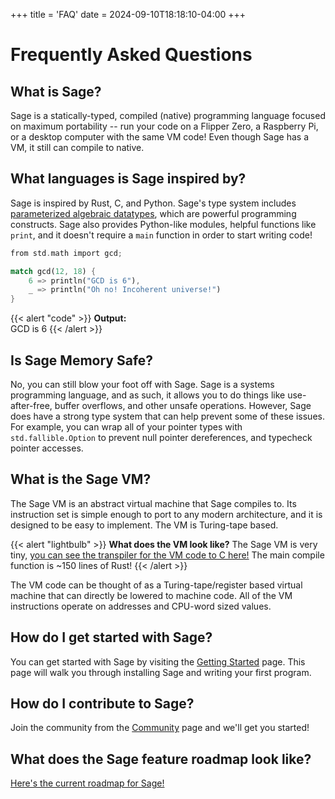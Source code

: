+++
title = 'FAQ'
date = 2024-09-10T18:18:10-04:00
+++

# Frequently Asked Questions

## What is Sage?

Sage is a statically-typed, compiled (native) programming language focused on maximum portability -- run your code on a Flipper Zero, a Raspberry Pi, or a desktop computer with the same VM code! Even though Sage has a VM, it still can compile to native.

## What languages is Sage inspired by?

Sage is inspired by Rust, C, and Python. Sage's type system includes [parameterized algebraic datatypes](https://en.wikipedia.org/wiki/Generalized_algebraic_data_type), which are powerful programming constructs. Sage also provides Python-like modules, helpful functions like `print`, and it doesn't require a `main` function in order to start writing code!

```rs
from std.math import gcd;

match gcd(12, 18) {
    6 => println("GCD is 6"),
    _ => println("Oh no! Incoherent universe!")
}
```
{{< alert "code" >}}
**Output:**<br/>
GCD is 6
{{< /alert >}}

## Is Sage Memory Safe?

No, you can still blow your foot off with Sage. Sage is a systems programming language, and as such, it allows you to do things like use-after-free, buffer overflows, and other unsafe operations. However, Sage does have a strong type system that can help prevent some of these issues. For example, you can wrap all of your pointer types with `std.fallible.Option` to prevent null pointer dereferences, and typecheck pointer accesses.

## What is the Sage VM?

The Sage VM is an abstract virtual machine that Sage compiles to. Its instruction set is simple enough to port to any modern architecture, and it is designed to be easy to implement. The VM is Turing-tape based.

{{< alert "lightbulb" >}}
**What does the VM look like?** The Sage VM is very tiny, [you can see the transpiler for the VM code to C here!](https://github.com/adam-mcdaniel/sage/blob/main/src/targets/c.rs) The main compile function is ~150 lines of Rust!
{{< /alert >}}

The VM code can be thought of as a Turing-tape/register based virtual machine that can directly be lowered to machine code. All of the VM instructions operate on addresses and CPU-word sized values.

## How do I get started with Sage?

You can get started with Sage by visiting the [Getting Started](../getting-started) page. This page will walk you through installing Sage and writing your first program.

## How do I contribute to Sage?

Join the community from the [Community](../community) page and we'll get you started!

## What does the Sage feature roadmap look like?

[Here's the current roadmap for Sage!](https://github.com/adam-mcdaniel/sage?tab=readme-ov-file#feature-roadmap)
